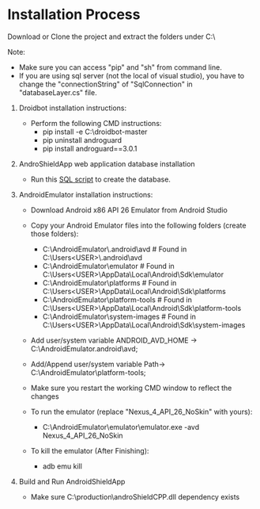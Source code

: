 # Installation Process

Download or Clone the project and extract the folders under C:\

Note:
 - Make sure you can access "pip" and "sh" from command line.
 - If you are using sql server (not the local of visual studio), you have to change the "connectionString" of "SqlConnection" in "databaseLayer.cs" file.

1. Droidbot installation instructions:
   - Perform the following CMD instructions:
      -	pip install -e C:\droidbot-master      
      -	pip uninstall androguard
      -	pip install androguard==3.0.1

2. AndroShieldApp web application database installation
    - Run this [SQL script](AndroShieldApp/AndroShieldDB.publish.sql) to create the database.

3. AndroidEmulator installation instructions:
    - Download Android x86 API 26 Emulator from Android Studio
    - Copy your Android Emulator files into the following folders (create those folders):
      - C:\AndroidEmulator\\.android\avd	    # Found in C:\Users\<USER>\\.android\avd
      - C:\AndroidEmulator\emulator		       # Found in C:\Users\<USER>\AppData\Local\Android\Sdk\emulator
      - C:\AndroidEmulator\platforms	       # Found in C:\Users\<USER>\AppData\Local\Android\Sdk\platforms
      - C:\AndroidEmulator\platform-tools	    # Found in C:\Users\<USER>\AppData\Local\Android\Sdk\platform-tools
      - C:\AndroidEmulator\system-images	    # Found in C:\Users\<USER>\AppData\Local\Android\Sdk\system-images
      
    - Add user/system variable ANDROID_AVD_HOME -> C:\AndroidEmulator\.android\avd;
    - Add/Append user/system variable Path-> C:\AndroidEmulator\platform-tools;
    - Make sure you restart the working CMD window to reflect the changes
    - To run the emulator (replace "Nexus_4_API_26_NoSkin" with yours):  
         - C:\AndroidEmulator\emulator\emulator.exe -avd Nexus_4_API_26_NoSkin
    - To kill the emulator (After Finishing):
         - adb emu kill

4. Build and Run AndroidShieldApp
   - Make sure C:\production\androShieldCPP.dll dependency exists
